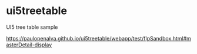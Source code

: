 # ui5treetable
UI5 tree table sample

https://paulopenalva.github.io/ui5treetable/webapp/test/flpSandbox.html#masterDetail-display
